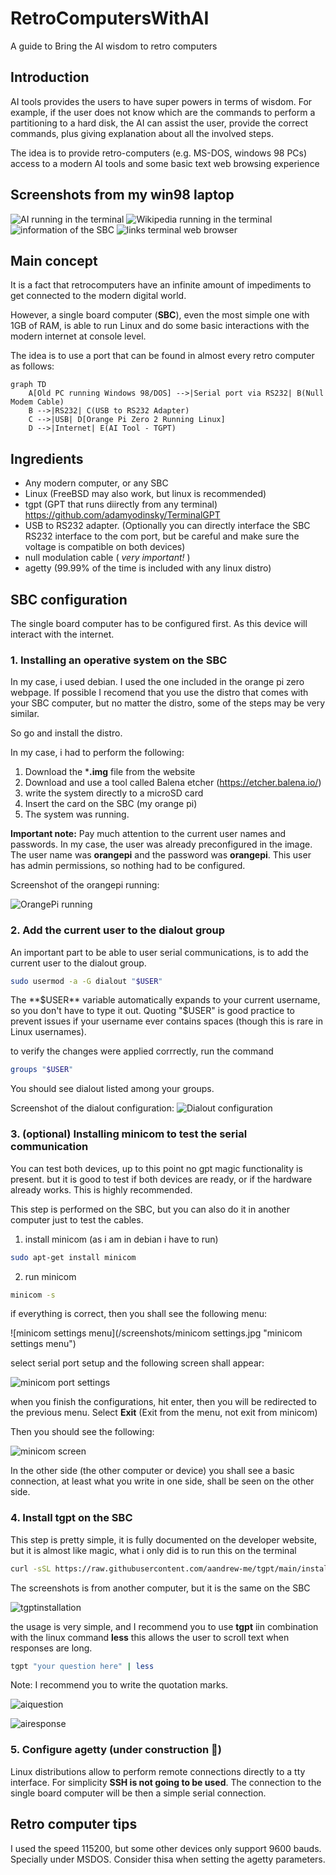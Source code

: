 # RetroComputersWithAI
A guide to Bring the AI wisdom to retro computers

## Introduction

AI tools provides the users to have super powers in terms of wisdom.
For example, if the user does not know which are the commands to perform a partitioning to a hard disk, the AI can assist the user, provide the correct commands, plus giving explanation about all the involved steps.

The idea is to provide retro-computers (e.g. MS-DOS, windows 98 PCs) access to a modern AI tools and some basic text web browsing experience

## Screenshots from my win98 laptop

![AI running in the terminal](/screenshots/w98AIdemo.jpg "AI running on hyper-terminal")
![Wikipedia running in the terminal](/screenshots/w98wiki.jpg "Wikipedia running in the terminal")
![information of the SBC](/screenshots/w98neofetch.jpg "information of the SBC")
![links terminal web browser](/screenshots/w98asciicats.jpg "links terminal web browser")

## Main concept

It is a fact that retrocomputers have an infinite amount of impediments to get connected to the modern digital world.

However, a single board computer (**SBC**), even the most simple one with 1GB of RAM, is able to run Linux and do some basic interactions with the modern internet at console level.

The idea is to use a port that can be found in almost every retro computer
as follows:

```mermaid
graph TD
    A[Old PC running Windows 98/DOS] -->|Serial port via RS232| B(Null Modem Cable)
    B -->|RS232| C(USB to RS232 Adapter)
    C -->|USB| D[Orange Pi Zero 2 Running Linux]
    D -->|Internet| E(AI Tool - TGPT)
```
## Ingredients

- Any modern computer, or any SBC
- Linux (FreeBSD may also work, but linux is recommended)
- tgpt (GPT that runs diirectly from any terminal) https://github.com/adamyodinsky/TerminalGPT
- USB to RS232 adapter. (Optionally you can directly interface the SBC RS232 interface to the com port, but be careful and make sure the voltage is compatible on both devices)
- null modulation cable ( *very important!* )
- agetty (99.99% of the time is included with any linux distro)

## SBC configuration

The single board computer has to be configured first. As this device will interact with the internet.

### 1. Installing an operative system on the SBC

In my case, i used debian. I used the one included in the orange pi zero webpage. If possible I recomend that you use the distro that comes with your SBC computer, but no matter the distro, some of the steps may be very similar.

So go and install the distro.

In my case, i had to perform the following:

1. Download the ***.img** file from the website
2. Download and use a tool called Balena etcher (https://etcher.balena.io/)
3. write the system directly to a microSD card
4. Insert the card on the SBC (my orange pi)
5. The system was running.

**Important note:** Pay much attention to the current user names and passwords.
In my case, the user was already preconfigured in the image. The user name was **orangepi** and the password was **orangepi**. This user has admin permissions, so nothing had to be configured.

Screenshot of the orangepi running:

![OrangePi running](/screenshots/OrangepiBoot.jpg "OrangePi running")

### 2. Add the current user to the dialout group

An important part to be able to user serial communications, is to add the current user to the dialout group. 

```Bash
sudo usermod -a -G dialout "$USER"
```

The **$USER** variable automatically expands to your current username, so you don't have to type it out. Quoting "$USER" is good practice to prevent issues if your username ever contains spaces (though this is rare in Linux usernames).

to verify the changes were applied corrrectly, run the command

```bash
groups "$USER"
```

You should see dialout listed among your groups.

Screenshot of the dialout configuration:
![Dialout configuration](/screenshots/dialoutuser.jpg "Dialout configuration")

### 3. (optional) Installing minicom to test the serial communication

You can test both devices, up to this point no gpt magic functionality is present. but it is good to test if both devices are ready, or if the hardware already works. This is highly recommended.

This step is performed on the SBC, but you can also do it in another computer just to test the cables.

1. install minicom (as i am in debian i have to run)
```bash
sudo apt-get install minicom
```
2. run minicom
```bash
minicom -s
```
if everything is correct, then you shall see the following menu:

![minicom settings menu](/screenshots/minicom settings.jpg "minicom settings menu")

select serial port setup and the following screen shall appear:

![minicom port settings](/screenshots/minicomportsettings.jpg "minicom port settings")

when you finish the configurations, hit enter, then you will be redirected to the previous menu.
Select **Exit**  (Exit from the menu, not exit from minicom)

Then you should see the following:

![minicom screen](/screenshots/minicomscreen.jpg "minicom screen")

In the other side (the other computer or device) you shall see a basic connection, at least what you write in one side, shall be seen on the other side.

### 4. Install tgpt on the SBC

This step is pretty simple, it is fully documented on the developer website, but it is almost like magic, what i only did is to run this on the terminal

```bash
curl -sSL https://raw.githubusercontent.com/aandrew-me/tgpt/main/install | bash -s /usr/local/bin
```

The screenshots is from another computer, but it is the same on the SBC

![tgptinstallation](/screenshots/tgptinstall.jpg "tgpt installation")

the usage is very simple, and I recommend you to use **tgpt** iin combination with the linux command **less**
this allows the user to scroll text when responses are long.

```bash
tgpt "your question here" | less
```
Note: I recommend you to write the quotation marks.

![aiquestion](/screenshots/aiquestion.jpg "Question for the AI")

![airesponse](/screenshots/airesponse.jpg "Response from the AI")


### 5. Configure agetty (under construction 🚧)

Linux distributions allow to perform remote connections directly to a tty interface.
For simplicity **SSH is not going to be used**. The connection to the single board computer will be then a simple serial connection.




## Retro computer tips

I used the speed 115200, but some other devices only support 9600 bauds. Specially under MSDOS.
Consider thisa when setting the agetty parameters.

